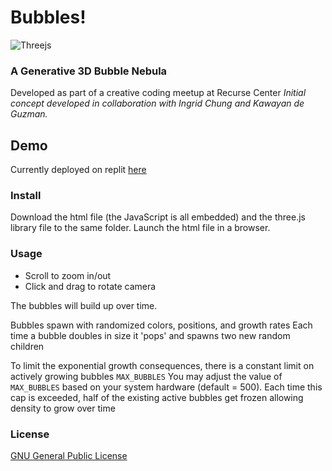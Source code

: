 # Bubbles!
![Threejs](https://img.shields.io/badge/threejs-black?style=for-the-badge&logo=three.js&logoColor=white)
### A Generative 3D Bubble Nebula

Developed as part of a creative coding meetup at Recurse Center
*Initial concept developed in collaboration with Ingrid Chung and Kawayan de Guzman.*

## Demo
Currently deployed on replit [here](https://bubbles.zenlex.repl.co/)

### Install
Download the html file (the JavaScript is all embedded) and the three.js library file to the same folder. 
Launch the html file in a browser. 

### Usage
- Scroll to zoom in/out
- Click and drag to rotate camera

The bubbles will build up over time. 

Bubbles spawn with randomized colors, positions, and growth rates
Each time a bubble doubles in size it 'pops' and spawns two new random children

To limit the exponential growth consequences, there is a constant limit on actively growing bubbles `MAX_BUBBLES`
You may adjust the value of `MAX_BUBBLES` based on your system hardware (default = 500). 
Each time this cap is exceeded, half of the existing active bubbles get frozen allowing density to grow over time

### License
[GNU General Public License](https://opensource.org/licenses/GPL-3.0)
